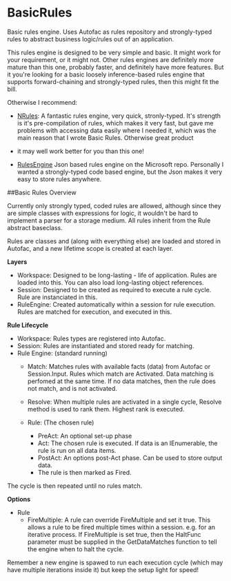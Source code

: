 # BasicRules
Basic rules engine. Uses Autofac as rules repository and strongly-typed rules to abstract business logic/rules out 
of an application.

This rules engine is designed to be very simple and basic. It might work for your requirement, or it might not. 
Other rules engines are definitely more mature than this one, probably faster, and definitely have more features. 
But it you're looking for a basic loosely inference-based rules engine that supports forward-chaining and strongly-typed 
rules, then this might fit the bill.

Otherwise I recommend:
* [NRules](https://github.com/NRules/NRules): A fantastic rules engine, very quick, stronly-typed. 
It's strength is it's pre-compilation of rules, which makes it very fast, but gave me problems with 
accessing data easily where I needed it, which was the main reason that I wrote Basic Rules. Otherwise great product 
- it may well work better for you than this one! 
* [RulesEngine](https://github.com/microsoft/RulesEngine) Json based rules engine on the Microsoft repo. Personally
I wanted a strongly-typed code based engine, but the Json makes it very easy to store rules anywhere.

##Basic Rules Overview

Currently only strongly typed, coded rules are allowed, although since they are simple classes with expressions for logic, it wouldn't be hard to implement a parser for a storage medium. All rules inherit from the Rule abstract baseclass.

Rules are classes and (along with everything else) are loaded and stored in Autofac, and a new lifetime scope is created at each layer.

**Layers**
  * Workspace: Designed to be long-lasting - life of application. Rules are loaded into this. You can also load long-lasting object references.
  * Session: Designed to be created as required to execute a rule cycle. Rule are instanciated in this.
  * RuleEngine: Created automatically within a session for rule execution. Rules are matched for execution, and executed in this.

**Rule Lifecycle**
  * Workspace: Rules types are registered into Autofac.
  * Session: Rules are instantiated and stored ready for matching.
  * Rule Engine: (standard running)
    * Match: Matches rules with available facts (data) from Autofac or Session.Input. Rules which match are Activated.
           Data matching is perfomed at the same time. If no data matches, then the rule does not match, and is not activated.
    * Resolve: When multiple rules are activated in a single cycle, Resolve method is used to rank them. Highest rank is executed.

    * Rule: (The chosen rule)
        * PreAct: An optional set-up phase
        * Act: The chosen rule is executed. If data is an IEnumerable, the rule is run on all data items.
        * PostAct: An options post-Act phase. Can be used to store output data.
        * The rule is then marked as Fired.
  
The cycle is then repeated until no rules match.

**Options**
  * Rule
    * FireMultiple: A rule can override FireMultiple and set it true. This allows a rule to be fired multiple times within a session. e.g. for an iterative process.
      If FireMultiple is set true, then the HaltFunc parameter must be supplied in the GetDataMatches function to tell the engine when to halt the cycle.
    
Remember a new engine is spawed to run each execution cycle (which may have multiple iterations inside it) but keep the setup light for speed!

